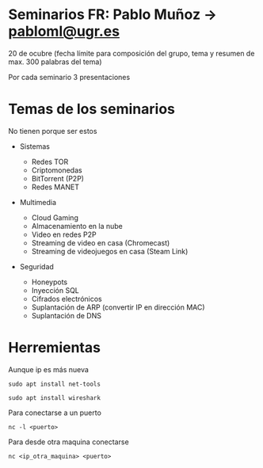 # Seminarios FR: Pablo Muñoz -> pabloml@ugr.es

20 de ocubre (fecha límite para composición del grupo, tema y resumen de max. 300 palabras del tema)

Por cada seminario 3 presentaciones


# Temas de los seminarios

No tienen porque ser estos

- Sistemas
   - Redes TOR
   - Criptomonedas
   - BitTorrent (P2P)
   - Redes MANET

- Multimedia
   - Cloud Gaming
   - Almacenamiento en la nube
   - Video en redes P2P
   - Streaming de video en casa (Chromecast)
   - Streaming de videojuegos en casa (Steam Link)

- Seguridad
   - Honeypots
   - Inyección SQL
   - Cifrados electrónicos
   - Suplantación de ARP (convertir IP en dirección MAC)
   - Suplantación de DNS



# Herremientas

Aunque ip es más nueva

`sudo apt install net-tools`

`sudo apt install wireshark`




Para conectarse a un puerto

`nc -l <puerto>`

Para desde otra maquina conectarse

`nc <ip_otra_maquina> <puerto>`
